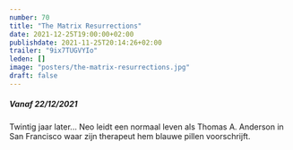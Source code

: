 ```yaml
---
number: 70
title: "The Matrix Resurrections"
date: 2021-12-25T19:00:00+02:00
publishdate: 2021-11-25T20:14:26+02:00
trailer: "9ix7TUGVYIo"
leden: [] 
image: "posters/the-matrix-resurrections.jpg"
draft: false
---
```


##### Vanaf 22/12/2021

Twintig jaar later... Neo leidt een normaal leven als Thomas A. Anderson in San Francisco
waar zijn therapeut hem blauwe pillen voorschrijft.
<!--more-->
